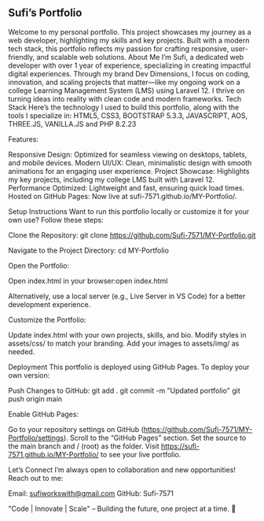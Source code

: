 ## Sufi’s Portfolio

Welcome to my personal portfolio. This project showcases my journey as a web developer, highlighting my skills and key projects. Built with a modern tech stack, this portfolio reflects my passion for crafting responsive, user-friendly, and scalable web solutions.
About Me
I’m Sufi, a dedicated web developer with over 1 year of experience, specializing in creating impactful digital experiences. Through my brand Dev Dimensions, I focus on coding, innovation, and scaling projects that matter—like my ongoing work on a college Learning Management System (LMS) using Laravel 12. I thrive on turning ideas into reality with clean code and modern frameworks.
Tech Stack 
Here’s the technology I used to build this portfolio, along with the tools I specialize in:
HTML5, CSS3, BOOTSTRAP 5.3.3, JAVASCRIPT, AOS, THREE.JS, VANILLA.JS and PHP 8.2.23

Features:

Responsive Design: Optimized for seamless viewing on desktops, tablets, and mobile devices.
Modern UI/UX: Clean, minimalistic design with smooth animations for an engaging user experience.
Project Showcase: Highlights my key projects, including my college LMS built with Laravel 12.
Performance Optimized: Lightweight and fast, ensuring quick load times.
Hosted on GitHub Pages: Now live at sufi-7571.github.io/MY-Portfolio/.

Setup Instructions
Want to run this portfolio locally or customize it for your own use? Follow these steps:

Clone the Repository:
git clone https://github.com/Sufi-7571/MY-Portfolio.git


Navigate to the Project Directory:
cd MY-Portfolio


Open the Portfolio:

Open index.html in your browser:open index.html


Alternatively, use a local server (e.g., Live Server in VS Code) for a better development experience.


Customize the Portfolio:

Update index.html with your own projects, skills, and bio.
Modify styles in assets/css/ to match your branding.
Add your images to assets/img/ as needed.



Deployment
This portfolio is deployed using GitHub Pages. To deploy your own version:

Push Changes to GitHub:
git add .
git commit -m "Updated portfolio"
git push origin main


Enable GitHub Pages:

Go to your repository settings on GitHub (https://github.com/Sufi-7571/MY-Portfolio/settings).
Scroll to the “GitHub Pages” section.
Set the source to the main branch and / (root) as the folder.
Visit https://sufi-7571.github.io/MY-Portfolio/ to see your live portfolio.


Let’s Connect
I’m always open to collaboration and new opportunities! Reach out to me:

 Email: sufiworkswith@gmail.com
 GitHub: Sufi-7571




"Code | Innovate | Scale" – Building the future, one project at a time. 🚀

